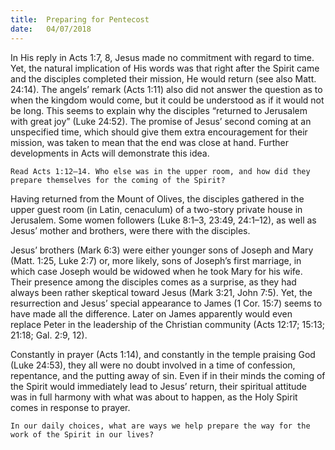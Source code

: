 ```yaml
---
title:  Preparing for Pentecost
date:   04/07/2018
---
```


In His reply in Acts 1:7, 8, Jesus made no commitment with regard to time. Yet, the natural implication of His words was that right after the Spirit came and the disciples completed their mission, He would return (see also Matt. 24:14). The angels’ remark (Acts 1:11) also did not answer the question as to when the kingdom would come, but it could be understood as if it would not be long. This seems to explain why the disciples “returned to Jerusalem with great joy” (Luke 24:52). The promise of Jesus’ second coming at an unspecified time, which should give them extra encouragement for their mission, was taken to mean that the end was close at hand. Further developments in Acts will demonstrate this idea.

`Read Acts 1:12–14. Who else was in the upper room, and how did they prepare themselves for the coming of the Spirit?`

Having returned from the Mount of Olives, the disciples gathered in the upper guest room (in Latin, cenaculum) of a two-story private house in Jerusalem. Some women followers (Luke 8:1–3, 23:49, 24:1–12), as well as Jesus’ mother and brothers, were there with the disciples. 

Jesus’ brothers (Mark 6:3) were either younger sons of Joseph and Mary (Matt. 1:25, Luke 2:7) or, more likely, sons of Joseph’s first marriage, in which case Joseph would be widowed when he took Mary for his wife. Their presence among the disciples comes as a surprise, as they had always been rather skeptical toward Jesus (Mark 3:21, John 7:5). Yet, the resurrection and Jesus’ special appearance to James (1 Cor. 15:7) seems to have made all the difference. Later on James apparently would even replace Peter in the leadership of the Christian community (Acts 12:17; 15:13; 21:18; Gal. 2:9, 12).

Constantly in prayer (Acts 1:14), and constantly in the temple praising God (Luke 24:53), they all were no doubt involved in a time of confession, repentance, and the putting away of sin. Even if in their minds the coming of the Spirit would immediately lead to Jesus’ return, their spiritual attitude was in full harmony with what was about to happen, as the Holy Spirit comes in response to prayer.

`In our daily choices, what are ways we help prepare the way for the work of the Spirit in our lives?`